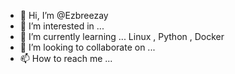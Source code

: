 - 👋 Hi, I’m @Ezbreezay
- 👀 I’m interested in ...
- 🌱 I’m currently learning ... Linux , Python , Docker
- 💞️ I’m looking to collaborate on ...
- 📫 How to reach me ...

<!---
Ezbreezay/Ezbreezay is a ✨ special ✨ repository because its `README.md` (this file) appears on your GitHub profile.
You can click the Preview link to take a look at your changes.
--->
